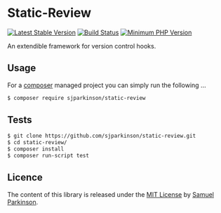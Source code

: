 Static-Review
=============

[![Latest Stable Version](http://img.shields.io/packagist/v/sjparkinson/static-review.svg?style=flat)][packagist]
[![Build Status](http://img.shields.io/travis/sjparkinson/static-review/master.svg?style=flat)][travis]
[![Minimum PHP Version](http://img.shields.io/badge/php-~5.4-8892BF.svg?style=flat)][php]

An extendible framework for version control hooks.

[travis]:    https://travis-ci.org/sjparkinson/static-review
[packagist]: https://packagist.org/packages/sjparkinson/static-review
[php]:       https://php.net/

## Usage

For a [composer][composer] managed project you can simply run the following ...

```bash
$ composer require sjparkinson/static-review
```

[composer]: https://getcomposer.org/

## Tests

```bash
$ git clone https://github.com/sjparkinson/static-review.git
$ cd static-review/
$ composer install
$ composer run-script test
```

## Licence

The content of this library is released under the [MIT License][license] by [Samuel Parkinson][twitter].

[license]: https://github.com/sjparkinson/static-review/blob/master/LICENSE
[twitter]: https://twitter.com/samparkinson_
